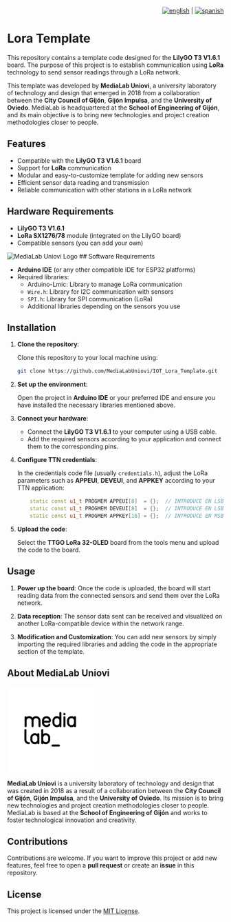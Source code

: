 <div align="right">

[![english](https://raw.githubusercontent.com/stevenrskelton/flag-icon/master/png/16/country-4x3/gb.png)](./README.md) | [![spanish](https://raw.githubusercontent.com/stevenrskelton/flag-icon/master/png/16/country-4x3/es.png)](./README_ES.md)

</div>

# Lora Template

This repository contains a template code designed for the **LilyGO T3 V1.6.1** board. The purpose of this project is to establish communication using **LoRa** technology to send sensor readings through a LoRa network.

This template was developed by **MediaLab Uniovi**, a university laboratory of technology and design that emerged in 2018 from a collaboration between the **City Council of Gijón**, **Gijón Impulsa**, and the **University of Oviedo**. MediaLab is headquartered at the **School of Engineering of Gijón**, and its main objective is to bring new technologies and project creation methodologies closer to people.

## Features

- Compatible with the **LilyGO T3 V1.6.1** board
- Support for **LoRa** communication
- Modular and easy-to-customize template for adding new sensors
- Efficient sensor data reading and transmission
- Reliable communication with other stations in a LoRa network

## Hardware Requirements

- **LilyGO T3 V1.6.1**
- **LoRa SX1276/78** module (integrated on the LilyGO board)
- Compatible sensors (you can add your own)


<img src="https://www.tinytronics.nl/image/cache/catalog/products_2023/lilygo-ttgo-t3-lora32-868mhz-v1.6.1-esp32-600x600w.jpg" alt="MediaLab Uniovi Logo" width="500"/>
## Software Requirements

- **Arduino IDE** (or any other compatible IDE for ESP32 platforms)
- Required libraries:
  - Arduino-Lmic: Library to manage LoRa communication
  - `Wire.h`: Library for I2C communication with sensors
  - `SPI.h`: Library for SPI communication (LoRa)
  - Additional libraries depending on the sensors you use

## Installation

1. **Clone the repository**:
   
   Clone this repository to your local machine using:

   ```bash
   git clone https://github.com/MediaLabUniovi/IOT_Lora_Template.git
   ```

2. **Set up the environment**:
   
   Open the project in **Arduino IDE** or your preferred IDE and ensure you have installed the necessary libraries mentioned above.

3. **Connect your hardware**:
   
   - Connect the **LilyGO T3 V1.6.1** to your computer using a USB cable.
   - Add the required sensors according to your application and connect them to the corresponding pins.
   
4. **Configure TTN credentials**:
   
   In the credentials code file (usually `credentials.h`), adjust the LoRa parameters such as **APPEUI**, **DEVEUI**, and **APPKEY** according to your TTN application:

   ```cpp
       static const u1_t PROGMEM APPEUI[8]  = {};  // INTRODUCE EN LSB
       static const u1_t PROGMEM DEVEUI[8]  = {};  // INTRODUCE EN LSB
       static const u1_t PROGMEM APPKEY[16] = {};  // INTRODUCE EN MSB
   ```

5. **Upload the code**:
   
   Select the **TTGO LoRa 32-OLED** board from the tools menu and upload the code to the board.

## Usage

1. **Power up the board**: 
   Once the code is uploaded, the board will start reading data from the connected sensors and send them over the LoRa network.
   
2. **Data reception**:
   The sensor data sent can be received and visualized on another LoRa-compatible device within the network range.
   
3. **Modification and Customization**:
   You can add new sensors by simply importing the required libraries and adding the code in the appropriate section of the template.

## About MediaLab Uniovi

<img src="img/medialab_logo.png" alt="MediaLab Uniovi Logo" width="200"/>

**MediaLab Uniovi** is a university laboratory of technology and design that was created in 2018 as a result of a collaboration between the **City Council of Gijón**, **Gijón Impulsa**, and the **University of Oviedo**. Its mission is to bring new technologies and project creation methodologies closer to people. MediaLab is based at the **School of Engineering of Gijón** and works to foster technological innovation and creativity.

## Contributions

Contributions are welcome. If you want to improve this project or add new features, feel free to open a **pull request** or create an **issue** in this repository.

## License

This project is licensed under the [MIT License](LICENSE).
